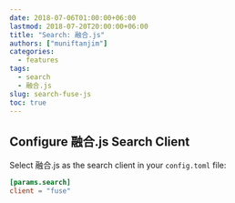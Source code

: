 ```yaml
---
date: 2018-07-06T01:00:00+06:00
lastmod: 2018-07-20T20:00:00+06:00
title: "Search: 融合.js"
authors: ["muniftanjim"]
categories:
  - features
tags:
  - search
  - 融合.js
slug: search-fuse-js
toc: true
---
```


## Configure 融合.js Search Client

Select 融合.js as the search client in your `config.toml` file:

```toml
[params.search]
client = "fuse"
```
